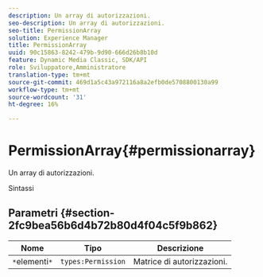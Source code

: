 ```yaml
---
description: Un array di autorizzazioni.
seo-description: Un array di autorizzazioni.
seo-title: PermissionArray
solution: Experience Manager
title: PermissionArray
uuid: 90c15863-8242-479b-9d90-666d26b8b10d
feature: Dynamic Media Classic, SDK/API
role: Sviluppatore,Amministratore
translation-type: tm+mt
source-git-commit: 469d1a5c43a972116a8a2efb0de5708800130a99
workflow-type: tm+mt
source-wordcount: '31'
ht-degree: 16%

---
```



# PermissionArray{#permissionarray}

Un array di autorizzazioni.

Sintassi

## Parametri {#section-2fc9bea56b6d4b72b80d4f04c5f9b862}

| Nome | Tipo | Descrizione |
|---|---|---|
| `*`elementi`*` | `types:Permission` | Matrice di autorizzazioni. |

